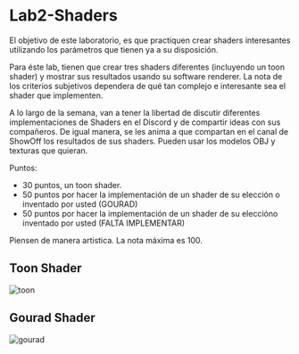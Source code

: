 # Lab2-Shaders

El objetivo de este laboratorio, es que practiquen crear shaders interesantes utilizando los parámetros que tienen ya a su disposición.

Para éste lab, tienen que crear tres shaders diferentes (incluyendo un toon shader) y mostrar sus resultados usando su software renderer. La nota de los criterios subjetivos dependera de qué tan complejo e interesante sea el shader que implementen.

A lo largo de la semana, van a tener la libertad de discutir diferentes implementaciones de Shaders en el Discord y de compartir ideas con sus compañeros. De igual manera, se les anima a que compartan en el canal de ShowOff los resultados de sus shaders. Pueden usar los modelos OBJ y texturas que quieran.

Puntos:

* 30 puntos, un toon shader.
* 50 puntos por hacer la implementación de un shader de su elección o inventado por usted (GOURAD)
* 50 puntos por hacer la implementación de un shader de su eleccióno inventado por usted (FALTA IMPLEMENTAR)

Piensen de manera artistica. La nota máxima es 100.

## Toon Shader
![toon](https://user-images.githubusercontent.com/43117675/89831460-19b34380-db1b-11ea-9382-325925577d07.png)

## Gourad Shader
![gourad](https://user-images.githubusercontent.com/43117675/89831504-33ed2180-db1b-11ea-9af5-14e7160806ab.png)
